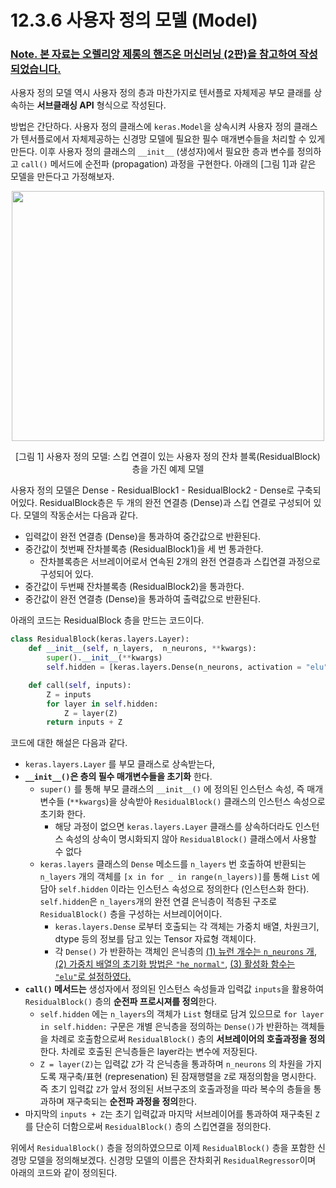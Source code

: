 # 12.3.6 사용자 정의 모델 __(Model)__

### <U>Note. 본 자료는 오렐리앙 제롱의 핸즈온 머신러닝 (2판)을 참고하여 작성되었습니다.</U>

사용자 정의 모델 역시 사용자 정의 층과 마찬가지로 텐서플로 자체제공 부모 클래를 상속하는 **서브클래싱 API** 형식으로 작성된다.

방법은 간단하다. 사용자 정의 클래스에 `keras.Model`을 상속시켜 사용자 정의 클래스가 텐서플로에서 자체제공하는 신경망 모델에 필요한 필수 매개변수들을 처리할 수 있게 만든다. 이후 사용자 정의 클래스의 `__init__` (생성자)에서 필요한 층과 변수를 정의하고 `call()` 메서드에 순전파 (propagation) 과정을 구현한다. 아래의 [그림 1]과 같은 모델을 만든다고 가정해보자.

<p align = "center"><img src = "https://user-images.githubusercontent.com/61273017/83327571-d2593d00-a2b7-11ea-80a2-fbd0bfcd519a.png" width = "500" height = "400"></p>
<p align = "center"> [그림 1] 사용자 정의 모델: 스킵 연결이 있는 사용자 정의 잔차 블록(ResidualBlock) 층을 가진 예제 모델 </p>

사용자 정의 모델은 Dense - ResidualBlock1 - ResidualBlock2 - Dense로 구축되어있다. ResidualBlock층은 두 개의 완전 연결층 (Dense)과 스킵 연결로 구성되어 있다. 모델의 작동순서는 다음과 같다.
- 입력값이 완전 연결층 (Dense)을 통과하여 중간값으로 반환된다.
- 중간값이 첫번째 잔차블록층 (ResidualBlock1)을 세 번 통과한다.
  - 잔차블록층은 서브레이어로서 연속된 2개의 완전 연결층과 스킵연결 과정으로 구성되어 있다. 
- 중간값이 두번째 잔차블록층 (ResidualBlock2)을 통과한다.
- 중간값이 완전 연결층 (Dense)을 통과하여 출력값으로 반환된다.

아래의 코드는 ResidualBlock 층을 만드는 코드이다.

```python
class ResidualBlock(keras.layers.Layer):
    def __init__(self, n_layers,  n_neurons, **kwargs):
        super().__init__(**kwargs)
        self.hidden = [keras.layers.Dense(n_neurons, activation = "elu", kernel_initalizer = "he_normal") for _ in range(n_layers)]

    def call(self, inputs):
        Z = inputs
        for layer in self.hidden:
            Z = layer(Z)
        return inputs + Z
```
코드에 대한 해설은 다음과 같다.
- `keras.layers.Layer` 를 부모 클래스로 상속받는다,
- **`__init__()`은 층의 필수 매개변수들을 초기화** 한다. 
  - `super()` 를 통해 부모 클래스의 `__init__()` 에 정의된 인스턴스 속성, 즉 매개변수들 (`**kwargs`)을 상속받아 `ResidualBlock()` 클래스의 인스턴스 속성으로 초기화 한다. 
    - 해당 과정이 없으면 `keras.layers.Layer` 클래스를 상속하더라도 인스턴스 속성의 상속이 명시화되지 않아 `ResidualBlock()` 클래스에서 사용할 수 없다
  - `keras.layers` 클래스의 `Dense` 메소드를 `n_layers` 번 호출하여 반환되는 `n_layers` 개의 객체를 `[x in for _ in range(n_layers)]`를 통해 `List` 에 담아 `self.hidden` 이라는 인스턴스 속성으로 정의한다 (인스턴스화 한다). `self.hidden`은 `n_layers`개의 완전 연결 은닉층이 적층된 구조로 `ResidualBlock()` 층을 구성하는 서브레이어이다. 
    - `keras.layers.Dense` 로부터 호출되는 각 객체는 가중치 배열, 차원크기, dtype 등의 정보를 담고 있는 Tensor 자료형 객체이다.
    - 각 `Dense()` 가 반환하는 객체인 은닉층의 <U>(1) 뉴런 개수는 `n_neurons` 개</U>, <U>(2) 가중치 배열의 초기화 방법은  `"he_normal"`</U>, <U>(3) 활성화 함수는 `"elu"`로 설정하였다.</U> 
- **`call()` 메서드는** 생성자에서 정의된 인스턴스 속성들과 입력값 `inputs`을 활용하여 `ResidualBlock()` 층의 **순전파 프로시져를 정의**한다.
  - `self.hidden` 에는 `n_layers`의 객체가 `List` 형태로 담겨 있으므로 `for layer in self.hidden:` 구문은 개별 은닉층을 정의하는 `Dense()`가 반환하는 객체들을 차례로 호출함으로써 `ResidualBlock()` 층의 **서브레이어의 호출과정을 정의**한다. 차례로 호출된 은닉층들은 layer라는 변수에 저장된다.
  - `Z = layer(Z)`는 입력값 `Z`가 각 은닉층을 통과하며 `n_neurons` 의 차원을 가지도록 재구축/표현 (represenation) 된 잠재행렬을 `Z`로 재정의함을 명시한다. 즉 초기 입력값 `Z`가 앞서 정의된 서브구조의 호출과정을 따라 복수의 층들을 통과하며 재구축되는 **순전파 과정을 정의**한다.
- 마지막의 `inputs + Z`는 초기 입력값과 마지막 서브레이어를 통과하여 재구축된 `Z` 를 단순히 더함으로써 `ResidualBlock()` 층의 스킵연결을 정의한다.

위에서 `ResidualBlock()` 층을 정의하였으므로 이제 `ResidualBlock()` 층을 포함한 신경망 모델을 정의해보겠다. 신경망 모델의 이름은 잔차회귀 `ResidualRegressor`이며 아래의 코드와 같이 정의된다.

